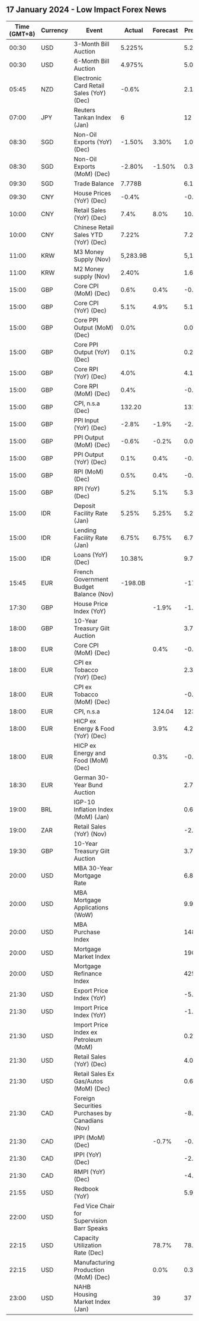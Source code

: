 ## 17 January 2024 - Low Impact Forex News

| Time (GMT+8) | Currency | Event | Actual | Forecast | Previous |
|------|----------|-------|--------|----------|----------|
| 00:30 | USD | 3-Month Bill Auction | 5.225% |  | 5.235% |
| 00:30 | USD | 6-Month Bill Auction | 4.975% |  | 5.030% |
| 05:45 | NZD | Electronic Card Retail Sales (YoY) (Dec) | -0.6% |  | 2.1% |
| 07:00 | JPY | Reuters Tankan Index (Jan) | 6 |  | 12 |
| 08:30 | SGD | Non-Oil Exports (YoY) (Dec) | -1.50% | 3.30% | 1.00% |
| 08:30 | SGD | Non-Oil Exports (MoM) (Dec) | -2.80% | -1.50% | 0.30% |
| 09:30 | SGD | Trade Balance | 7.778B |  | 6.153B |
| 09:30 | CNY | House Prices (YoY) (Dec) | -0.4% |  | -0.2% |
| 10:00 | CNY | Retail Sales (YoY) (Dec) | 7.4% | 8.0% | 10.1% |
| 10:00 | CNY | Chinese Retail Sales YTD (YoY) (Dec) | 7.22% |  | 7.20% |
| 11:00 | KRW | M3 Money Supply (Nov) | 5,283.9B |  | 5,177.0B |
| 11:00 | KRW | M2 Money supply (Nov) | 2.40% |  | 1.60% |
| 15:00 | GBP | Core CPI (MoM) (Dec) | 0.6% | 0.4% | -0.3% |
| 15:00 | GBP | Core CPI (YoY) (Dec) | 5.1% | 4.9% | 5.1% |
| 15:00 | GBP | Core PPI Output (MoM) (Dec) | 0.0% |  | 0.0% |
| 15:00 | GBP | Core PPI Output (YoY) (Dec) | 0.1% |  | 0.2% |
| 15:00 | GBP | Core RPI (YoY) (Dec) | 4.0% |  | 4.1% |
| 15:00 | GBP | Core RPI (MoM) (Dec) | 0.4% |  | -0.2% |
| 15:00 | GBP | CPI, n.s.a (Dec) | 132.20 |  | 131.70 |
| 15:00 | GBP | PPI Input (YoY) (Dec) | -2.8% | -1.9% | -2.7% |
| 15:00 | GBP | PPI Output (MoM) (Dec) | -0.6% | -0.2% | 0.0% |
| 15:00 | GBP | PPI Output (YoY) (Dec) | 0.1% | 0.4% | -0.1% |
| 15:00 | GBP | RPI (MoM) (Dec) | 0.5% | 0.4% | -0.1% |
| 15:00 | GBP | RPI (YoY) (Dec) | 5.2% | 5.1% | 5.3% |
| 15:00 | IDR | Deposit Facility Rate (Jan) | 5.25% | 5.25% | 5.25% |
| 15:00 | IDR | Lending Facility Rate (Jan) | 6.75% | 6.75% | 6.75% |
| 15:00 | IDR | Loans (YoY) (Dec) | 10.38% |  | 9.74% |
| 15:45 | EUR | French Government Budget Balance (Nov) | -198.0B |  | -177.7B |
| 17:30 | GBP | House Price Index (YoY) |  | -1.9% | -1.2% |
| 18:00 | GBP | 10-Year Treasury Gilt Auction |  |  | 3.739% |
| 18:00 | EUR | Core CPI (MoM) (Dec) |  | 0.4% | -0.6% |
| 18:00 | EUR | CPI ex Tobacco (YoY) (Dec) |  |  | 2.3% |
| 18:00 | EUR | CPI ex Tobacco (MoM) (Dec) |  |  | -0.6% |
| 18:00 | EUR | CPI, n.s.a |  | 124.04 | 123.85 |
| 18:00 | EUR | HICP ex Energy & Food (YoY) (Dec) |  | 3.9% | 4.2% |
| 18:00 | EUR | HICP ex Energy and Food (MoM) (Dec) |  | 0.3% | -0.5% |
| 18:30 | EUR | German 30-Year Bund Auction |  |  | 2.760% |
| 19:00 | BRL | IGP-10 Inflation Index (MoM) (Jan) |  |  | 0.6% |
| 19:00 | ZAR | Retail Sales (YoY) (Nov) |  |  | -2.5% |
| 19:30 | GBP | 10-Year Treasury Gilt Auction |  |  | 3.739% |
| 20:00 | USD | MBA 30-Year Mortgage Rate |  |  | 6.81% |
| 20:00 | USD | MBA Mortgage Applications (WoW) |  |  | 9.9% |
| 20:00 | USD | MBA Purchase Index |  |  | 148.6 |
| 20:00 | USD | Mortgage Market Index |  |  | 190.6 |
| 20:00 | USD | Mortgage Refinance Index |  |  | 425.4 |
| 21:30 | USD | Export Price Index (YoY) |  |  | -5.2% |
| 21:30 | USD | Import Price Index (YoY) |  |  | -1.4% |
| 21:30 | USD | Import Price Index ex Petroleum (MoM) |  |  | 0.2% |
| 21:30 | USD | Retail Sales (YoY) (Dec) |  |  | 4.09% |
| 21:30 | USD | Retail Sales Ex Gas/Autos (MoM) (Dec) |  |  | 0.6% |
| 21:30 | CAD | Foreign Securities Purchases by Canadians (Nov) |  |  | -8.20B |
| 21:30 | CAD | IPPI (MoM) (Dec) |  | -0.7% | -0.4% |
| 21:30 | CAD | IPPI (YoY) (Dec) |  |  | -2.3% |
| 21:30 | CAD | RMPI (YoY) (Dec) |  |  | -4.6% |
| 21:55 | USD | Redbook (YoY) |  |  | 5.9% |
| 22:00 | USD | Fed Vice Chair for Supervision Barr Speaks |  |  |  |
| 22:15 | USD | Capacity Utilization Rate (Dec) |  | 78.7% | 78.8% |
| 22:15 | USD | Manufacturing Production (MoM) (Dec) |  | 0.0% | 0.3% |
| 23:00 | USD | NAHB Housing Market Index (Jan) |  | 39 | 37 |
